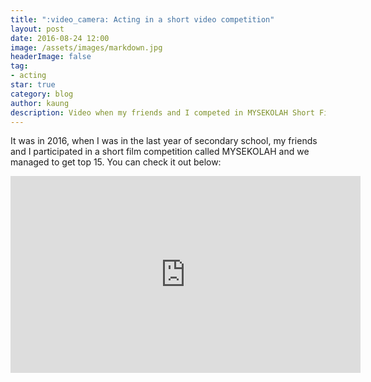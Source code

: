 ```yaml
---
title: ":video_camera: Acting in a short video competition"
layout: post
date: 2016-08-24 12:00
image: /assets/images/markdown.jpg
headerImage: false
tag:
- acting
star: true
category: blog
author: kaung
description: Video when my friends and I competed in MYSEKOLAH Short Film Competition
---
```


It was in 2016, when I was in the last year of secondary school, my friends and I participated in a short film competition called MYSEKOLAH and we managed to get top 15. You can check it out below:

<iframe width="560" height="315" src="https://www.youtube.com/embed/wTk1ZEUUyQs" title="YouTube video player" frameborder="0" allow="accelerometer; autoplay; clipboard-write; encrypted-media; gyroscope; picture-in-picture" allowfullscreen></iframe>
